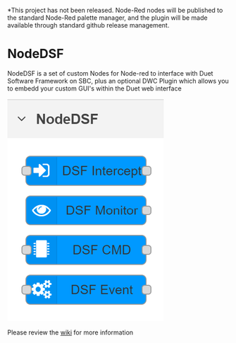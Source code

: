 *This project has not been released. Node-Red nodes will be published to the standard Node-Red palette manager, and the plugin will be made available through standard github release management.

# NodeDSF
NodeDSF is a set of custom Nodes for Node-red to interface with Duet Software Framework on SBC, plus an optional DWC Plugin which allows you to embedd your custom GUI's within the Duet web interface

![NodeDSF](https://github.com/MintyTrebor/NodeDSF/blob/main/images/NodeDSF_Nodes_In_NodeRed_GUI.png)

Please review the [wiki](https://github.com/MintyTrebor/NodeDSF/wiki) for more information


